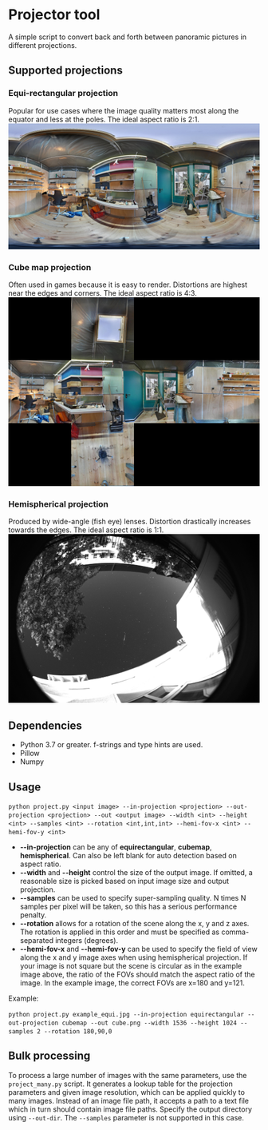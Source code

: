 # Projector tool

A simple script to convert back and forth between panoramic pictures in different projections.

## Supported projections

### Equi-rectangular projection
Popular for use cases where the image quality matters most along the equator and less at the poles. The ideal aspect ratio is 2:1.
![Equi-rectangular image](example_equi.jpg?raw=true "Equi-rectangular image")

### Cube map projection
Often used in games because it is easy to render. Distortions are highest near the edges and corners. The ideal aspect ratio is 4:3.
![Cube map image](example_cube.jpg?raw=true "Cube map image")

### Hemispherical projection
Produced by wide-angle (fish eye) lenses. Distortion drastically increases towards the edges. The ideal aspect ratio is 1:1.
![Hemispherical image](example_hemi.jpg?raw=true "Hemispherical image")

## Dependencies

- Python 3.7 or greater. f-strings and type hints are used.
- Pillow
- Numpy

## Usage

`python project.py <input image> --in-projection <projection> --out-projection <projection> --out <output image> --width <int> --height <int> --samples <int> --rotation <int,int,int> --hemi-fov-x <int> --hemi-fov-y <int>`

- **--in-projection** can be any of **equirectangular**, **cubemap**, **hemispherical**. Can also be left blank for auto detection based on aspect ratio.
- **--width** and **--height** control the size of the output image. If omitted, a reasonable size is picked based on input image size and output projection.
- **--samples** can be used to specify super-sampling quality. N times N samples per pixel will be taken, so this has a serious performance penalty.
- **--rotation** allows for a rotation of the scene along the x, y and z axes. The rotation is applied in this order and must be specified as comma-separated integers (degrees).
- **--hemi-fov-x** and **--hemi-fov-y** can be used to specify the field of view along the x and y image axes when using hemispherical projection. If your image is not square but the scene is circular as in the example image above, the ratio of the FOVs should match the aspect ratio of the image. In the example image, the correct FOVs are x=180 and y=121.

Example:

`python project.py example_equi.jpg --in-projection equirectangular --out-projection cubemap --out cube.png --width 1536 --height 1024 --samples 2 --rotation 180,90,0`

## Bulk processing

To process a large number of images with the same parameters, use the `project_many.py` script. It generates a lookup table for the projection parameters and given image resolution, which can be applied quickly to many images. Instead of an image file path, it accepts a path to a text file which in turn should contain image file paths. Specify the output directory using `--out-dir`. The `--samples` parameter is not supported in this case.
